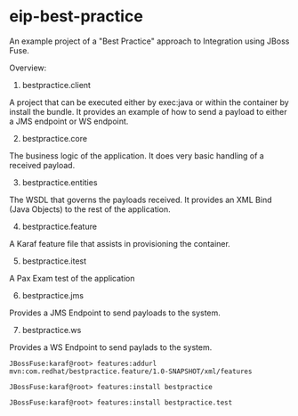 # eip-best-practice
An example project of a "Best Practice" approach to Integration using JBoss Fuse.

Overview:

1. bestpractice.client

A project that can be executed either by exec:java or within the container by install the bundle. It provides an example of how to send a payload to either a JMS endpoint or WS endpoint.  

2. bestpractice.core

The business logic of the application.  It does very basic handling of a received payload.

3. bestpractice.entities

The WSDL that governs the payloads received.  It provides an XML Bind (Java Objects) to the rest of the application.

4. bestpractice.feature

A Karaf feature file that assists in provisioning the container.

5. bestpractice.itest

A Pax Exam test of the application

6. bestpractice.jms

Provides a JMS Endpoint to send payloads to the system.

7. bestpractice.ws

Provides a WS Endpoint to send paylads to the system.

```
JBossFuse:karaf@root> features:addurl mvn:com.redhat/bestpractice.feature/1.0-SNAPSHOT/xml/features

JBossFuse:karaf@root> features:install bestpractice

JBossFuse:karaf@root> features:install bestpractice.test
```


